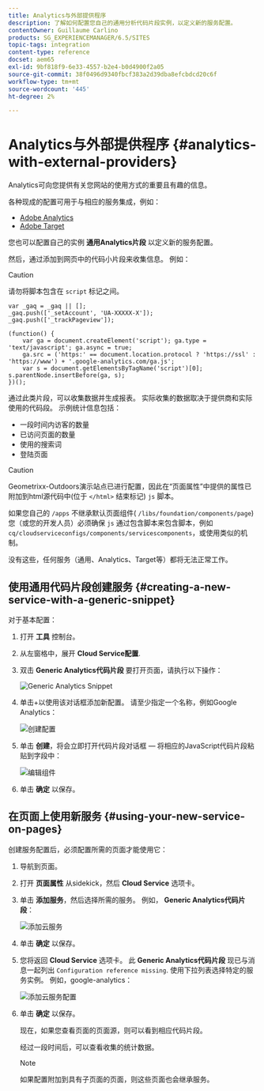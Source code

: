 ```yaml
---
title: Analytics与外部提供程序
description: 了解如何配置您自己的通用分析代码片段实例，以定义新的服务配置。
contentOwner: Guillaume Carlino
products: SG_EXPERIENCEMANAGER/6.5/SITES
topic-tags: integration
content-type: reference
docset: aem65
exl-id: 9bf818f9-6e33-4557-b2e4-b0d4900f2a05
source-git-commit: 38f0496d9340fbcf383a2d39dba8efcbdcd20c6f
workflow-type: tm+mt
source-wordcount: '445'
ht-degree: 2%

---
```



# Analytics与外部提供程序 {#analytics-with-external-providers}

Analytics可向您提供有关您网站的使用方式的重要且有趣的信息。

各种现成的配置可用于与相应的服务集成，例如：

* [Adobe Analytics](/help/sites-administering/adobeanalytics.md)
* [Adobe Target](/help/sites-administering/target.md)

您也可以配置自己的实例 **通用Analytics片段** 以定义新的服务配置。

然后，通过添加到网页中的代码小片段来收集信息。 例如：

>[!CAUTION]
>
>请勿将脚本包含在 `script` 标记之间。

```
var _gaq = _gaq || [];
_gaq.push(['_setAccount', 'UA-XXXXX-X']);
_gaq.push(['_trackPageview']);

(function() {
    var ga = document.createElement('script'); ga.type = 'text/javascript'; ga.async = true;
    ga.src = ('https:' == document.location.protocol ? 'https://ssl' : 'https://www') + '.google-analytics.com/ga.js';
    var s = document.getElementsByTagName('script')[0]; s.parentNode.insertBefore(ga, s);
})();
```

通过此类片段，可以收集数据并生成报表。 实际收集的数据取决于提供商和实际使用的代码段。 示例统计信息包括：

* 一段时间内访客的数量
* 已访问页面的数量
* 使用的搜索词
* 登陆页面

>[!CAUTION]
>
>Geometrixx-Outdoors演示站点已进行配置，因此在“页面属性”中提供的属性已附加到html源代码中(位于 `</html>` 结束标记) `js` 脚本。
>
>如果您自己的 `/apps` 不继承默认页面组件( `/libs/foundation/components/page`)您（或您的开发人员）必须确保 `js` 通过包含脚本来包含脚本，例如 `cq/cloudserviceconfigs/components/servicescomponents`，或使用类似的机制。
>
>没有这些，任何服务（通用、Analytics、Target等）都将无法正常工作。

## 使用通用代码片段创建服务 {#creating-a-new-service-with-a-generic-snippet}

对于基本配置：

1. 打开 **工具** 控制台。
1. 从左窗格中，展开 **Cloud Service配置**.
1. 双击 **Generic Analytics代码片段** 要打开页面，请执行以下操作：

   ![Generic Analytics Snippet](assets/analytics_genericoverview.png)

1. 单击+以使用该对话框添加新配置。 请至少指定一个名称，例如Google Analytics：

   ![创建配置](assets/analytics_addconfig.png)

1. 单击 **创建**，将会立即打开代码片段对话框 — 将相应的JavaScript代码片段粘贴到字段中：

   ![编辑组件](assets/analytics_snippet.png)

1. 单击 **确定** 以保存。

## 在页面上使用新服务 {#using-your-new-service-on-pages}

创建服务配置后，必须配置所需的页面才能使用它：

1. 导航到页面。
1. 打开 **页面属性** 从sidekick，然后 **Cloud Service** 选项卡。
1. 单击 **添加服务**，然后选择所需的服务。 例如， **Generic Analytics代码片段**：

   ![添加云服务](assets/analytics_selectservice.png)

1. 单击 **确定** 以保存。
1. 您将返回 **Cloud Service** 选项卡。 此 **Generic Analytics代码片段** 现已与消息一起列出 `Configuration reference missing`. 使用下拉列表选择特定的服务实例。 例如，google-analytics：

   ![添加云服务配置](assets/analytics_selectspecificservice.png)

1. 单击 **确定** 以保存。

   现在，如果您查看页面的页面源，则可以看到相应代码片段。

   经过一段时间后，可以查看收集的统计数据。

   >[!NOTE]
   >
   >如果配置附加到具有子页面的页面，则这些页面也会继承服务。
